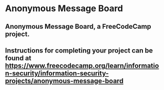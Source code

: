 # Anonymous Message Board

## Anonymous Message Board, a FreeCodeCamp project. 
## Instructions for completing your project can be found at https://www.freecodecamp.org/learn/information-security/information-security-projects/anonymous-message-board
